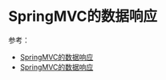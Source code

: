 # SpringMVC的数据响应

参考：

- [SpringMVC的数据响应](https://zhuanlan.zhihu.com/p/462715925)
- [SpringMVC的数据响应](https://blog.csdn.net/qq_51178391/article/details/123670592)
